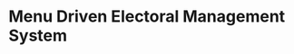 # Menu Driven Electoral Management System
<!-- TODO: @Nhial Describe the project and how it works. Copy from the technical description report -->
